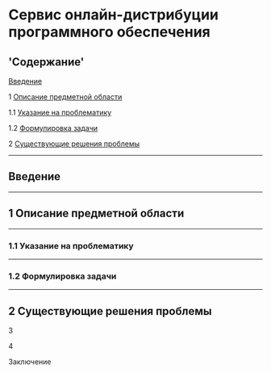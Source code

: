 # Сервис онлайн-дистрибуции программного обеспечения
## 'Содержание'
[Введение](#введение)

1 [Описание предметной области](#по)

1.1 [Указание на проблематику](#проблематика) 

1.2 [Формулировка задачи](#формулировка_задачи)

2  [Существующие решения проблемы](#решения_проблемы)

***
## Введение <a name ="введение"></a>
***
## 1 Описание предметной области <a name ="по"></a>
***
### 1.1 Указание на проблематику <a name ="проблематика"></a>
***
### 1.2 Формулировка задачи <a name ="формулировка_задачи"></a>
***
## 2 Существующие решения проблемы <a name ="решения_проблемы"></a>
3

4

Заключение
